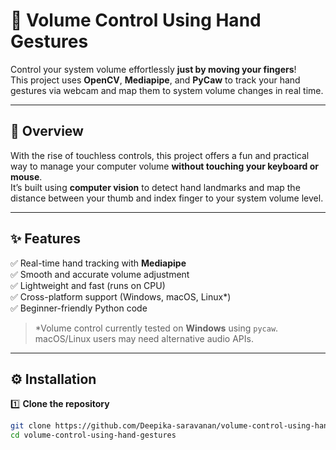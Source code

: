 # 🎯 Volume Control Using Hand Gestures

Control your system volume effortlessly **just by moving your fingers**!  
This project uses **OpenCV**, **Mediapipe**, and **PyCaw** to track your hand gestures via webcam and map them to system volume changes in real time.

---

## 📖 Overview
With the rise of touchless controls, this project offers a fun and practical way to manage your computer volume **without touching your keyboard or mouse**.  
It’s built using **computer vision** to detect hand landmarks and map the distance between your thumb and index finger to your system volume level.

---

## ✨ Features
✅ Real-time hand tracking with **Mediapipe**  
✅ Smooth and accurate volume adjustment  
✅ Lightweight and fast (runs on CPU)  
✅ Cross-platform support (Windows, macOS, Linux\*)  
✅ Beginner-friendly Python code

> \*Volume control currently tested on **Windows** using `pycaw`. macOS/Linux users may need alternative audio APIs.


---

## ⚙️ Installation

1️⃣ **Clone the repository**  
```bash
git clone https://github.com/Deepika-saravanan/volume-control-using-hand-gestures.git
cd volume-control-using-hand-gestures

```





